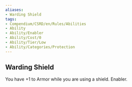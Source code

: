 ```yaml
---
aliases:
- Warding Shield
tags:
- Compendium/CSRD/en/Rules/Abilities
- Ability
- Ability/Enabler
- Ability/Cost/0
- Ability/Tier/Low
- Ability/Categories/Protection
---
```


  
## Warding Shield  
You have +1 to Armor while you are using a shield. Enabler.